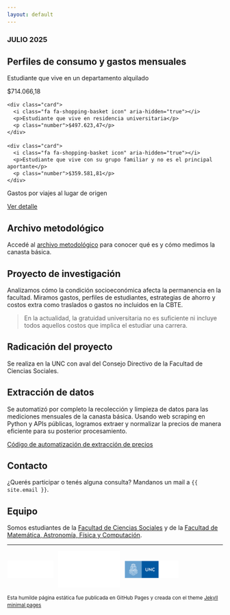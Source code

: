 ```yaml
---
layout: default
---
```


### JULIO 2025 

## Perfiles de consumo y gastos mensuales

  <div class="cards-container">
    <div class="card">
      <i class="fa fa-shopping-basket icon" aria-hidden="true"></i>
      <p>Estudiante que vive en un departamento alquilado</p>
      <p class="number">$714.066,18</p>
    </div>

    <div class="card">
      <i class="fa fa-shopping-basket icon" aria-hidden="true"></i>
      <p>Estudiante que vive en residencia universitaria</p>
      <p class="number">$497.623,47</p>
    </div>

    <div class="card">
      <i class="fa fa-shopping-basket icon" aria-hidden="true"></i>
      <p>Estudiante que vive con su grupo familiar y no es el principal aportante</p>
      <p class="number">$359.581,81</p>
    </div>
  </div>

<div class="big-card-container">
  <div class="big-card">
    <i class="fa fa-bus icon" aria-hidden="true"></i>
    <p>Gastos por viajes al lugar de origen</p>
    <p><a href="./anexo-viajes.html">Ver detalle</a></p>
  </div>
</div>

## Archivo metodológico

Accedé al [archivo metodológico](https://docs.google.com/document/d/1GpeygvWgMr8KEQHpm-FODSzhn_QEwHqt/edit?usp=sharing&ouid=104619148099592164311&rtpof=true&sd=true) para conocer qué es y cómo medimos la canasta básica.

## Proyecto de investigación

Analizamos cómo la condición socioeconómica afecta la permanencia en la facultad. Miramos gastos, perfiles de estudiantes, estrategias de ahorro y costos extra como traslados o gastos no incluidos en la CBTE. 

> En la actualidad, la gratuidad universitaria no es suficiente ni incluye todos aquellos costos que implica el estudiar una carrera.

## Radicación del proyecto

Se realiza en la UNC con aval del Consejo Directivo de la Facultad de Ciencias Sociales.

## Extracción de datos

Se automatizó por completo la recolección y limpieza de datos para las mediciones mensuales de la canasta básica. Usando web scraping en Python y APIs públicas, logramos extraer y normalizar la precios de manera eficiente para su posterior procesamiento.

[Código de automatización de extracción de precios](https://www.github.com/rocio-perez-sbarato/CBTE)

## Contacto

<p>¿Querés participar o tenés alguna consulta? Mandanos un mail a <code>{{ site.email }}</code>.</p>

## Equipo

Somos estudiantes de la [Facultad de Ciencias Sociales](https://sociales.unc.edu.ar/) y de la [Facultad de Matemática, Astronomía, Física y Computación](https://www.famaf.unc.edu.ar/).

* * *

<div style="display:flex; gap:10px; align-items:center;">
  <img src="/assets/img/FCS logo blanco.png" alt="Logo 1" style="height:40px;">
  <img src="/assets/img/Logo_FAMAF_blanco.png" alt="Logo 2" style="height:85px;">
  <img src="/assets/img/unc3_i.png" alt="Logo 3" style="height:40px;">
</div>

<footer>
<p><small>Esta humilde página estática fue publicada en GitHub Pages y creada con el theme <a href="github.com/pages-themes/minimal">Jekyll minimal pages</a></small></p>
</footer>